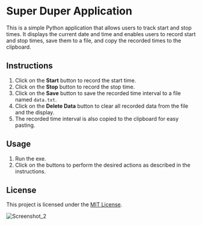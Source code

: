 # Super Duper Application

This is a simple Python application that allows users to track start and stop times. It displays the current date and time and enables users to record start and stop times, save them to a file, and copy the recorded times to the clipboard.

## Instructions

1. Click on the **Start** button to record the start time.
2. Click on the **Stop** button to record the stop time.
3. Click on the **Save** button to save the recorded time interval to a file named `data.txt`.
4. Click on the **Delete Data** button to clear all recorded data from the file and the display.
5. The recorded time interval is also copied to the clipboard for easy pasting.


## Usage

1. Run the exe.
2. Click on the buttons to perform the desired actions as described in the instructions.

## License

This project is licensed under the [MIT License](LICENSE).

![Screenshot_2](https://github.com/KasTheTrash/super_duper_application/assets/131665221/2dd46956-e470-417a-bb07-0c0ef012a054)
